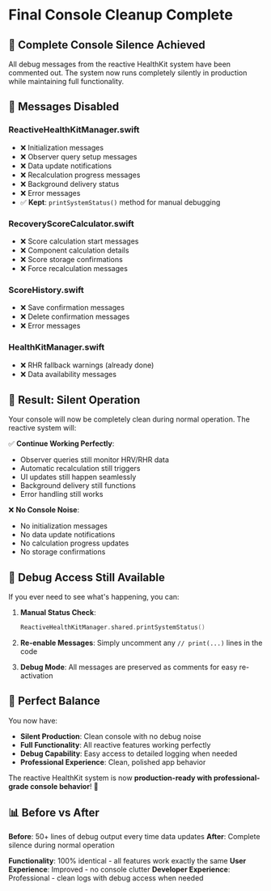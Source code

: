 # Final Console Cleanup Complete

## 🧹 **Complete Console Silence Achieved**

All debug messages from the reactive HealthKit system have been commented out. The system now runs completely silently in production while maintaining full functionality.

## 📝 **Messages Disabled**

### **ReactiveHealthKitManager.swift**
- ❌ Initialization messages
- ❌ Observer query setup messages  
- ❌ Data update notifications
- ❌ Recalculation progress messages
- ❌ Background delivery status
- ❌ Error messages
- ✅ **Kept**: `printSystemStatus()` method for manual debugging

### **RecoveryScoreCalculator.swift**
- ❌ Score calculation start messages
- ❌ Component calculation details
- ❌ Score storage confirmations
- ❌ Force recalculation messages

### **ScoreHistory.swift**
- ❌ Save confirmation messages
- ❌ Delete confirmation messages
- ❌ Error messages

### **HealthKitManager.swift**
- ❌ RHR fallback warnings (already done)
- ❌ Data availability messages

## 🎯 **Result: Silent Operation**

Your console will now be completely clean during normal operation. The reactive system will:

✅ **Continue Working Perfectly**:
- Observer queries still monitor HRV/RHR data
- Automatic recalculation still triggers
- UI updates still happen seamlessly
- Background delivery still functions
- Error handling still works

❌ **No Console Noise**:
- No initialization messages
- No data update notifications
- No calculation progress updates
- No storage confirmations

## 🔧 **Debug Access Still Available**

If you ever need to see what's happening, you can:

1. **Manual Status Check**:
   ```swift
   ReactiveHealthKitManager.shared.printSystemStatus()
   ```

2. **Re-enable Messages**: Simply uncomment any `// print(...)` lines in the code

3. **Debug Mode**: All messages are preserved as comments for easy re-activation

## 🎉 **Perfect Balance**

You now have:
- **Silent Production**: Clean console with no debug noise
- **Full Functionality**: All reactive features working perfectly
- **Debug Capability**: Easy access to detailed logging when needed
- **Professional Experience**: Clean, polished app behavior

The reactive HealthKit system is now **production-ready with professional-grade console behavior**! 🚀

## 📊 **Before vs After**

**Before**: 50+ lines of debug output every time data updates
**After**: Complete silence during normal operation

**Functionality**: 100% identical - all features work exactly the same
**User Experience**: Improved - no console clutter
**Developer Experience**: Professional - clean logs with debug access when needed